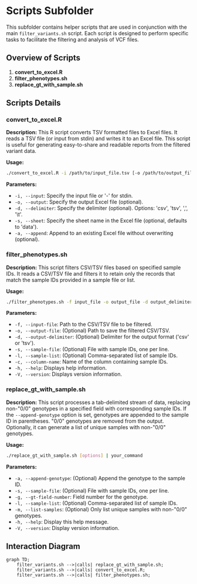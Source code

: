 
# Scripts Subfolder

This subfolder contains helper scripts that are used in conjunction with the main `filter_variants.sh` script. Each script is designed to perform specific tasks to facilitate the filtering and analysis of VCF files.

## Overview of Scripts

1. **convert_to_excel.R**
2. **filter_phenotypes.sh**
3. **replace_gt_with_sample.sh**

## Scripts Details

### convert_to_excel.R

**Description:**
This R script converts TSV formatted files to Excel files. It reads a TSV file (or input from stdin) and writes it to an Excel file. This script is useful for generating easy-to-share and readable reports from the filtered variant data.

**Usage:**
```sh
./convert_to_excel.R -i /path/to/input_file.tsv [-o /path/to/output_file.xlsx] [-d delimiter] [-s sheet_name] [-a append]
```

**Parameters:**
- `-i, --input`: Specify the input file or '-' for stdin.
- `-o, --output`: Specify the output Excel file (optional).
- `-d, --delimiter`: Specify the delimiter (optional). Options: 'csv', 'tsv', ',', '\t'.
- `-s, --sheet`: Specify the sheet name in the Excel file (optional, defaults to 'data').
- `-a, --append`: Append to an existing Excel file without overwriting (optional).

### filter_phenotypes.sh

**Description:**
This script filters CSV/TSV files based on specified sample IDs. It reads a CSV/TSV file and filters it to retain only the records that match the sample IDs provided in a sample file or list.

**Usage:**
```sh
./filter_phenotypes.sh -f input_file -o output_file -d output_delimiter -s sample_file -l sample_list -c column_name
```

**Parameters:**
- `-f, --input-file`: Path to the CSV/TSV file to be filtered.
- `-o, --output-file`: (Optional) Path to save the filtered CSV/TSV.
- `-d, --output-delimiter`: (Optional) Delimiter for the output format ('csv' or 'tsv').
- `-s, --sample-file`: (Optional) File with sample IDs, one per line.
- `-l, --sample-list`: (Optional) Comma-separated list of sample IDs.
- `-c, --column-name`: Name of the column containing sample IDs.
- `-h, --help`: Displays help information.
- `-V, --version`: Displays version information.

### replace_gt_with_sample.sh

**Description:**
This script processes a tab-delimited stream of data, replacing non-"0/0" genotypes in a specified field with corresponding sample IDs. If the `--append-genotype` option is set, genotypes are appended to the sample ID in parentheses. "0/0" genotypes are removed from the output. Optionally, it can generate a list of unique samples with non-"0/0" genotypes.

**Usage:**
```sh
./replace_gt_with_sample.sh [options] | your_command
```

**Parameters:**
- `-a, --append-genotype`: (Optional) Append the genotype to the sample ID.
- `-s, --sample-file`: (Optional) File with sample IDs, one per line.
- `-g, --gt-field-number`: Field number for the genotype.
- `-l, --sample-list`: (Optional) Comma-separated list of sample IDs.
- `-m, --list-samples`: (Optional) Only list unique samples with non-"0/0" genotypes.
- `-h, --help`: Display this help message.
- `-V, --version`: Display version information.

## Interaction Diagram

```mermaid
graph TD;
    filter_variants.sh -->|calls| replace_gt_with_sample.sh;
    filter_variants.sh -->|calls| convert_to_excel.R;
    filter_variants.sh -->|calls| filter_phenotypes.sh;
```
